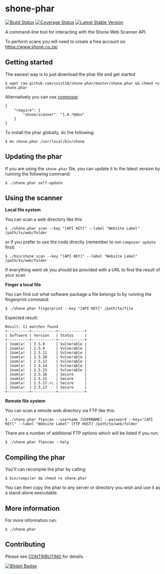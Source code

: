 shone-phar
=======

[![Build Status](https://travis-ci.org/xsist10/shone-phar.png?branch=master)](https://travis-ci.org/xsist10/shone-phar)
[![Coverage Status](https://coveralls.io/repos/xsist10/shone-phar/badge.png)](https://coveralls.io/r/xsist10/shone-phar)
[![Latest Stable Version](https://poser.pugx.org/shone/scanner/version.png)](https://packagist.org/packages/shone/scanner)

A command-line tool for interacting with the Shone Web Scanner API.

To perform scans you will need to create a free account on https://www.shone.co.za/

Getting started
-----

The easiest way is to just download the phar file and get started

    $ wget raw.github.com/xsist10/shone-phar/master/shone.phar && chmod +x shone.phar

Alternatively you can use [composer](http://www.getcomposer.org)

    {
        "require": {
            "shone/scanner": "1.0.*@dev"
        }
    }

To install the phar globally, do the following:

    $ mv shone.phar /usr/local/bin/shone


Updating the phar
-----
If you are using the `shone.phar` file, you can update it to the latest version by running the following command:

    $ ./shone.phar self-update


Using the scanner
-----

**Local file system**

You can scan a web directory like this

    $ ./shone.phar scan --key "[API KEY]" --label "Website Label" /path/to/web/folder

or if you prefer to use the code directly (remember to run `composer update` first)

    $ ./bin/shone scan --key "[API KEY]" --label "Website Label" /path/to/web/folder

If everything went ok you should be provided with a URL to find the result of your scan


**Finger a local file**

You can find out what software package a file belongs to by running the fingerprint command:

    $ ./shone.phar fingerprint --key "[API KEY]" /path/to/file


Expected result:

    Result: 11 matches found
    +----------+-----------+------------+
    | Software | Version   | Status     |
    +----------+-----------+------------+
    | Joomla!  | 2.5.9     | Vulnerable |
    | Joomla!  | 2.5.9     | Vulnerable |
    | Joomla!  | 2.5.11    | Vulnerable |
    | Joomla!  | 2.5.10    | Vulnerable |
    | Joomla!  | 2.5.12    | Vulnerable |
    | Joomla!  | 2.5.14    | Vulnerable |
    | Joomla!  | 2.5.13    | Vulnerable |
    | Joomla!  | 2.5.16    | Secure     |
    | Joomla!  | 2.5.15    | Secure     |
    | Joomla!  | 2.5.17.rc | Secure     |
    | Joomla!  | 2.5.17    | Secure     |
    +----------+-----------+------------+



**Remote file system**

You can scan a remote web directory via FTP like this:

    $ ./shone.phar ftpscan --username [USERNAME] --password --key="[API KEY]" --label "Website Label" [FTP HOST] /path/to/web/folder

There are a number of additional FTP options which will be listed if you run:

    $ ./shone.phar ftpscan --help



Compiling the phar
-----
You'll can recompile the phar by calling:

    $ bin/compiler && chmod +x shone.phar

You can then copy the phar to any server or directory you wish and use it as a stand-alone executable.


More information
-----

For more information run:

    $ ./shone.phar



Contributing
----

Please see [CONTRIBUTING](https://github.com/xsist10/shone-phar/blob/master/CONTRIBUTING.md) for details.


[![Bitdeli Badge](https://d2weczhvl823v0.cloudfront.net/xsist10/shone-phar/trend.png)](https://bitdeli.com/free "Bitdeli Badge")
